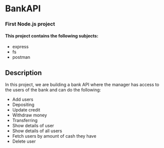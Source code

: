 # BankAPI
### First Node.js project

#### This project contains the following subjects:
* express
* fs
* postman

## Description
In this project, we are building a bank API where 
the manager has access to the users of the bank and can do
the following:

* Add users
* Depositing
* Update credit
* Withdraw money
* Transferring
* Show details of user
* Show details of all users
* Fetch users by amount of cash they have
* Delete user

